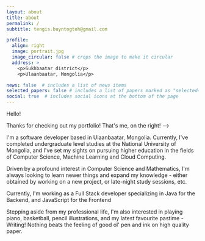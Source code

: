 ```yaml
---
layout: about
title: about
permalink: /
subtitle: tengis.buyntogtoh@gmail.com

profile:
  align: right
  image: portrait.jpg
  image_circular: false # crops the image to make it circular
  address: >
    <p>Sukhbaatar district</p>
    <p>Ulaanbaatar, Mongolia</p>

news: false  # includes a list of news items
selected_papers: false # includes a list of papers marked as "selected={true}"
social: true  # includes social icons at the bottom of the page
---
```


Hello!

Thanks for checking out my portfolio! That's me, on the right! -->

I'm a software developer based in Ulaanbaatar, Mongolia. Currently, I've completed undergraduate level studies at the <a src="https://www.num.edu.mn/en/">National University of Mongolia</a>, and I've set my sights on pursuing higher education in the fields of Computer Science, Machine Learning and Cloud Computing.

Driven by a profound interest in Computer Science and Mathematics, I'm always looking to learn newer things and expand my knowledge - either obtained by working on a new project, or late-night study sessions, etc. 

Currently, I'm working as a Full Stack developer specializing in Java for the Backend, and JavaScript for the Frontend

Stepping aside from my professional life, I'm also interested in playing piano, basketball, pencil illustrations, and my latest favourite pastime - Writing! Nothing beats the feeling of good ol' pen and ink on high quality paper. 
